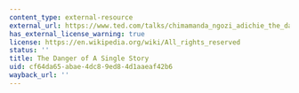 ```yaml
---
content_type: external-resource
external_url: https://www.ted.com/talks/chimamanda_ngozi_adichie_the_danger_of_a_single_story?language=en
has_external_license_warning: true
license: https://en.wikipedia.org/wiki/All_rights_reserved
status: ''
title: The Danger of A Single Story
uid: cf64da65-abae-4dc8-9ed8-4d1aaeaf42b6
wayback_url: ''
---
```

